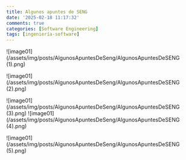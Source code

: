 ```yaml
---
title: Algunos apuntes de SENG
date: '2025-02-18 11:17:32'
comments: true
categories: [Software Engineering]
tags: [ingeniería-software]
---
```




![image01](/assets/img/posts/AlgunosApuntesDeSeng/AlgunosApuntesDeSENG (1).png)

![image01](/assets/img/posts/AlgunosApuntesDeSeng/AlgunosApuntesDeSENG (2).png)

![image01](/assets/img/posts/AlgunosApuntesDeSeng/AlgunosApuntesDeSENG (3).png)
![image01](/assets/img/posts/AlgunosApuntesDeSeng/AlgunosApuntesDeSENG (4).png)

![image01](/assets/img/posts/AlgunosApuntesDeSeng/AlgunosApuntesDeSENG (5).png)

 